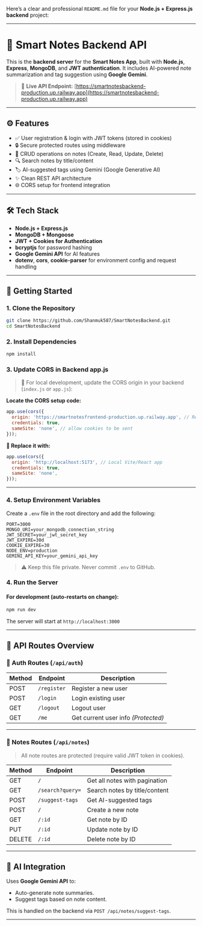 Here’s a clear and professional `README.md` file for your **Node.js + Express.js backend** project:

---

# 🧠 Smart Notes Backend API

This is the **backend server** for the **Smart Notes App**, built with **Node.js**, **Express**, **MongoDB**, and **JWT authentication**. It includes AI-powered note summarization and tag suggestion using **Google Gemini**.

> 🔗 **Live API Endpoint:**
> [https://smartnotesbackend-production.up.railway.app](https://smartnotesbackend-production.up.railway.app)

---

## ⚙️ Features

* ✅ User registration & login with JWT tokens (stored in cookies)
* 🔒 Secure protected routes using middleware
* 📓 CRUD operations on notes (Create, Read, Update, Delete)
* 🔍 Search notes by title/content
* 🏷️ AI-suggested tags using Gemini (Google Generative AI)
* ✨ Clean REST API architecture
* 🌐 CORS setup for frontend integration

---

## 🛠️ Tech Stack

* **Node.js + Express.js**
* **MongoDB + Mongoose**
* **JWT + Cookies for Authentication**
* **bcryptjs** for password hashing
* **Google Gemini API** for AI features
* **dotenv**, **cors**, **cookie-parser** for environment config and request handling

---

## 🚀 Getting Started

### 1. Clone the Repository

```bash
git clone https://github.com/Shanmuk587/SmartNotesBackend.git
cd SmartNotesBackend
```

### 2. Install Dependencies

```bash
npm install
```

### 3. Update CORS in Backend app.js 

> 🔄 For local development, update the CORS origin in your backend (`index.js` or `app.js`):  

**Locate the CORS setup code:**  

```js
app.use(cors({
  origin: 'https://smartnotesfrontend-production.up.railway.app', // React app origin
  credentials: true,
  sameSite: 'none', // allow cookies to be sent
}));
```

**🔁 Replace it with:**

```js
app.use(cors({
  origin: 'http://localhost:5173', // Local Vite/React app
  credentials: true,
  sameSite: 'none',
}));
```

---

### 4. Setup Environment Variables

Create a `.env` file in the root directory and add the following:

```env
PORT=3000
MONGO_URI=your_mongodb_connection_string
JWT_SECRET=your_jwt_secret_key
JWT_EXPIRE=30d
COOKIE_EXPIRE=30
NODE_ENV=production
GEMINI_API_KEY=your_gemini_api_key
```

> ⚠️ Keep this file private. Never commit `.env` to GitHub.

### 4. Run the Server

#### For development (auto-restarts on change):

```bash
npm run dev
```

The server will start at `http://localhost:3000`

---

## 📡 API Routes Overview

### 🔐 Auth Routes (`/api/auth`)

| Method | Endpoint    | Description                         |
| ------ | ----------- | ----------------------------------- |
| POST   | `/register` | Register a new user                 |
| POST   | `/login`    | Login existing user                 |
| GET    | `/logout`   | Logout user                         |
| GET    | `/me`       | Get current user info *(Protected)* |

---

### 📓 Notes Routes (`/api/notes`)

> All note routes are protected (require valid JWT token in cookies).

| Method | Endpoint         | Description                   |
| ------ | ---------------- | ----------------------------- |
| GET    | `/`              | Get all notes with pagination |
| GET    | `/search?query=` | Search notes by title/content |
| POST   | `/suggest-tags`  | Get AI-suggested tags         |
| POST   | `/`              | Create a new note             |
| GET    | `/:id`           | Get note by ID                |
| PUT    | `/:id`           | Update note by ID             |
| DELETE | `/:id`           | Delete note by ID             |

---

## 🧠 AI Integration

Uses **Google Gemini API** to:

* Auto-generate note summaries.
* Suggest tags based on note content.

This is handled on the backend via `POST /api/notes/suggest-tags`.

---
